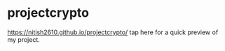 # projectcrypto
https://nitish2610.github.io/projectcrypto/ tap here for a quick preview of my project.
